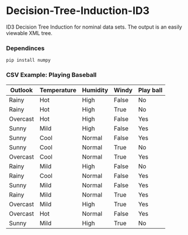# Decision-Tree-Induction-ID3
ID3 Decision Tree Induction for nominal data sets. The output is an easily viewable XML tree.

### Dependinces
```
pip install numpy
```



### CSV Example: Playing Baseball
| Outlook  | Temperature | Humidity | Windy | Play ball | 
|----------|-------------|----------|-------|-----------| 
| Rainy    | Hot         | High     | False | No        | 
| Rainy    | Hot         | High     | True  | No        | 
| Overcast | Hot         | High     | False | Yes       | 
| Sunny    | Mild        | High     | False | Yes       | 
| Sunny    | Cool        | Normal   | False | Yes       | 
| Sunny    | Cool        | Normal   | True  | No        | 
| Overcast | Cool        | Normal   | True  | Yes       | 
| Rainy    | Mild        | High     | False | No        | 
| Rainy    | Cool        | Normal   | False | Yes       | 
| Sunny    | Mild        | Normal   | False | Yes       | 
| Rainy    | Mild        | Normal   | True  | Yes       | 
| Overcast | Mild        | High     | True  | Yes       | 
| Overcast | Hot         | Normal   | False | Yes       | 
| Sunny    | Mild        | High     | True  | No        | 





